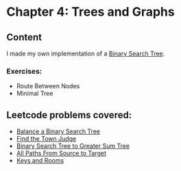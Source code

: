 # Chapter 4: Trees and Graphs

## Content

I made my own implementation of a [Binary Search Tree](BinarySearchTree.ts).

### Exercises:

* Route Between Nodes
* Minimal Tree


## Leetcode problems covered:

* [Balance a Binary Search Tree](https://leetcode.com/problems/balance-a-binary-search-tree/)
* [Find the Town Judge](https://leetcode.com/problems/find-the-town-judge/)
* [Binary Search Tree to Greater Sum Tree](https://leetcode.com/problems/binary-search-tree-to-greater-sum-tree/)
* [All Paths From Source to Target](https://leetcode.com/problems/all-paths-from-source-to-target/)
* [Keys and Rooms](https://leetcode.com/problems/keys-and-rooms/)